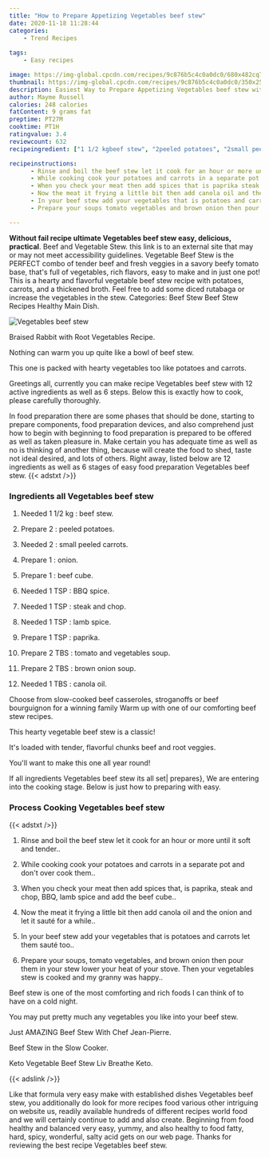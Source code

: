 ```yaml
---
title: "How to Prepare Appetizing Vegetables beef stew"
date: 2020-11-18 11:28:44
categories:
    - Trend Recipes
    
tags:
    - Easy recipes

image: https://img-global.cpcdn.com/recipes/9c876b5c4c0a0dc0/680x482cq70/vegetables-beef-stew-recipe-main-photo.jpg
thumbnail: https://img-global.cpcdn.com/recipes/9c876b5c4c0a0dc0/350x250cq70/vegetables-beef-stew-recipe-main-photo.jpg
description: Easiest Way to Prepare Appetizing Vegetables beef stew with 12 ingredients and 6 stages of easy cooking.
author: Mayme Russell
calories: 248 calories
fatContent: 9 grams fat
preptime: PT27M
cooktime: PT1H
ratingvalue: 3.4
reviewcount: 632
recipeingredient: ["1 1/2 kgbeef stew", "2peeled potatoes", "2small peeled carrots", "1onion", "1beef cube", "1 TSPBBQ spice", "1 TSPsteak and chop", "1 TSPlamb spice", "1 TSPpaprika", "2 TBStomato and vegetables soup", "2 TBSbrown onion soup", "1 TBScanola oil"]

recipeinstructions: 
      - Rinse and boil the beef stew let it cook for an hour or more until it soft and tender 
      - While cooking cook your potatoes and carrots in a separate pot and dont over cook them 
      - When you check your meat then add spices that is paprika steak and chop BBQ lamb spice and add the beef cube 
      - Now the meat it frying a little bit then add canola oil and the onion and let it saut for a while 
      - In your beef stew add your vegetables that is potatoes and carrots let them saut too 
      - Prepare your soups tomato vegetables and brown onion then pour them in your stew lower your heat of your stove Then your vegetables stew is cooked and my granny was happy

---
```




**Without fail recipe ultimate Vegetables beef stew easy, delicious, practical**. Beef and Vegetable Stew. this link is to an external site that may or may not meet accessibility guidelines. Vegetable Beef Stew is the PERFECT combo of tender beef and fresh veggies in a savory beefy tomato base, that&#39;s full of vegetables, rich flavors, easy to make and in just one pot! This is a hearty and flavorful vegetable beef stew recipe with potatoes, carrots, and a thickened broth. Feel free to add some diced rutabaga or increase the vegetables in the stew. Categories: Beef Stew Beef Stew Recipes Healthy Main Dish.


![Vegetables beef stew](https://img-global.cpcdn.com/recipes/9c876b5c4c0a0dc0/680x482cq70/vegetables-beef-stew-recipe-main-photo.jpg "Vegetables beef stew")



Braised Rabbit with Root Vegetables Recipe.

Nothing can warm you up quite like a bowl of beef stew.

This one is packed with hearty vegetables too like potatoes and carrots.


Greetings all, currently you can make recipe Vegetables beef stew with 12 active ingredients as well as 6 steps. Below this is exactly how to cook, please carefully thoroughly.

In food preparation there are some phases that should be done, starting to prepare components, food preparation devices, and also comprehend just how to begin with beginning to food preparation is prepared to be offered as well as taken pleasure in. Make certain you has adequate time as well as no is thinking of another thing, because will create the food to shed, taste not ideal desired, and lots of others. Right away, listed below are 12 ingredients as well as 6 stages of easy food preparation Vegetables beef stew.
{{< adstxt />}}

### Ingredients all Vegetables beef stew


1. Needed 1 1/2 kg : beef stew.

1. Prepare 2 : peeled potatoes.

1. Needed 2 : small peeled carrots.

1. Prepare 1 : onion.

1. Prepare 1 : beef cube.

1. Needed 1 TSP : BBQ spice.

1. Needed 1 TSP : steak and chop.

1. Needed 1 TSP : lamb spice.

1. Prepare 1 TSP : paprika.

1. Prepare 2 TBS : tomato and vegetables soup.

1. Prepare 2 TBS : brown onion soup.

1. Needed 1 TBS : canola oil.


Choose from slow-cooked beef casseroles, stroganoffs or beef bourguignon for a winning family Warm up with one of our comforting beef stew recipes.

This hearty vegetable beef stew is a classic!

It&#39;s loaded with tender, flavorful chunks beef and root veggies.

You&#39;ll want to make this one all year round!


If all ingredients Vegetables beef stew its all set| prepares}, We are entering into the cooking stage. Below is just how to preparing with easy.

### Process Cooking Vegetables beef stew

{{< adstxt />}}


1. Rinse and boil the beef stew let it cook for an hour or more until it soft and tender..



1. While cooking cook your potatoes and carrots in a separate pot and don&#39;t over cook them..



1. When you check your meat then add spices that, is paprika, steak and chop, BBQ, lamb spice and add the beef cube..



1. Now the meat it frying a little bit then add canola oil and the onion and let it sauté for a while..



1. In your beef stew add your vegetables that is potatoes and carrots let them sauté too..



1. Prepare your soups, tomato vegetables, and brown onion then pour them in your stew lower your heat of your stove. Then your vegetables stew is cooked and my granny was happy..




Beef stew is one of the most comforting and rich foods I can think of to have on a cold night.

You may put pretty much any vegetables you like into your beef stew.

Just AMAZING Beef Stew With Chef Jean-Pierre.

Beef Stew in the Slow Cooker.

Keto Vegetable Beef Stew Liv Breathe Keto.


{{< adslink />}}

Like that formula very easy make with established dishes Vegetables beef stew, you additionally do look for more recipes food various other intriguing on website us, readily available hundreds of different recipes world food and we will certainly continue to add and also create. Beginning from food healthy and balanced very easy, yummy, and also healthy to food fatty, hard, spicy, wonderful, salty acid gets on our web page. Thanks for reviewing the best recipe Vegetables beef stew.
